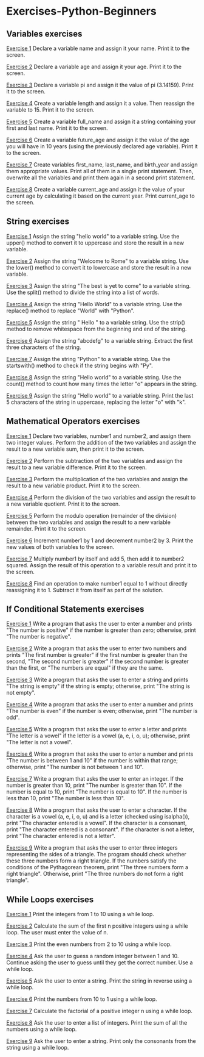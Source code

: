 # Exercises-Python-Beginners

## Variables exercises
[Exercise 1](https://github.com/Sif247/Exercises-Python-Beginners/blob/main/Variables/Exercise%201.py)
Declare a variable name and assign it your name. Print it to the screen.

[Exercise 2](https://github.com/Sif247/Exercises-Python-Beginners/blob/main/Variables/Exercise%202.py)
Declare a variable age and assign it your age. Print it to the screen.

[Exercise 3](https://github.com/Sif247/Exercises-Python-Beginners/blob/main/Variables/Exercise%203.py)
Declare a variable pi and assign it the value of pi (3.14159). Print it to the screen.

[Exercise 4](https://github.com/Sif247/Exercises-Python-Beginners/blob/main/Variables/Exercise%204.py)
Create a variable length and assign it a value. Then reassign the variable to 15. Print it to the screen.

[Exercise 5](https://github.com/Sif247/Exercises-Python-Beginners/blob/main/Variables/Exercise%205.py)
Create a variable full_name and assign it a string containing your first and last name. Print it to the screen.

[Exercise 6](https://github.com/Sif247/Exercises-Python-Beginners/blob/main/Variables/Exercise%206.py)
Create a variable future_age and assign it the value of the age you will have in 10 years (using the previously declared age variable). Print it to the screen.

[Exercise 7](https://github.com/Sif247/Exercises-Python-Beginners/blob/main/Variables/Exercise%207.py)
Create variables first_name, last_name, and birth_year and assign them appropriate values. Print all of them in a single print statement. Then, overwrite all the variables and print them again in a second print statement.

[Exercise 8](https://github.com/Sif247/Exercises-Python-Beginners/blob/main/Variables/Exercise%208.py)
Create a variable current_age and assign it the value of your current age by calculating it based on the current year. Print current_age to the screen.


## String exercises

[Exercise 1](https://github.com/Sif247/Exercises-Python-Beginners/blob/main/String/Exercise%201.py)
Assign the string "hello world" to a variable string. Use the upper() method to convert it to uppercase and store the result in a new variable.

[Exercise 2](https://github.com/Sif247/Exercises-Python-Beginners/blob/main/String/Exercise%202.py)
Assign the string "Welcome to Rome" to a variable string. Use the lower() method to convert it to lowercase and store the result in a new variable.

[Exercise 3](https://github.com/Sif247/Exercises-Python-Beginners/blob/main/String/Exercise%203.py)
Assign the string "The best is yet to come" to a variable string. Use the split() method to divide the string into a list of words.

[Exercise 4](https://github.com/Sif247/Exercises-Python-Beginners/blob/main/String/Exercise%204.py)
Assign the string "Hello World" to a variable string. Use the replace() method to replace "World" with "Python".

[Exercise 5](https://github.com/Sif247/Exercises-Python-Beginners/blob/main/String/Exercise%205.py)
Assign the string " Hello " to a variable string. Use the strip() method to remove whitespace from the beginning and end of the string.

[Exercise 6](https://github.com/Sif247/Exercises-Python-Beginners/blob/main/String/Exercise%206.py)
Assign the string "abcdefg" to a variable string. Extract the first three characters of the string.

[Exercise 7](https://github.com/Sif247/Exercises-Python-Beginners/blob/main/String/Exercise%207.py)
Assign the string "Python" to a variable string. Use the startswith() method to check if the string begins with "Py".

[Exercise 8](https://github.com/Sif247/Exercises-Python-Beginners/blob/main/String/Exercise%208.py)
Assign the string "Hello world" to a variable string. Use the count() method to count how many times the letter "o" appears in the string.

[Exercise 9](https://github.com/Sif247/Exercises-Python-Beginners/blob/main/String/Exercise%209.py)
Assign the string "Hello world" to a variable string. Print the last 5 characters of the string in uppercase, replacing the letter "o" with "k".

## Mathematical Operators exercises

[Exercise 1](https://github.com/Sif247/Exercises-Python-Beginners/blob/main/mathematical%20operators/Exercise%201.py)
Declare two variables, number1 and number2, and assign them two integer values. Perform the addition of the two variables and assign the result to a new variable sum, then print it to the screen.

[Exercise 2](https://github.com/Sif247/Exercises-Python-Beginners/blob/main/mathematical%20operators/Exercise%202.py)
Perform the subtraction of the two variables and assign the result to a new variable difference. Print it to the screen.

[Exercise 3](https://github.com/Sif247/Exercises-Python-Beginners/blob/main/mathematical%20operators/Exercise%203.py)
Perform the multiplication of the two variables and assign the result to a new variable product. Print it to the screen.

[Exercise 4](https://github.com/Sif247/Exercises-Python-Beginners/blob/main/mathematical%20operators/Exercise%204.py)
Perform the division of the two variables and assign the result to a new variable quotient. Print it to the screen.

[Exercise 5](https://github.com/Sif247/Exercises-Python-Beginners/blob/main/mathematical%20operators/Exercise%205.py)
Perform the modulo operation (remainder of the division) between the two variables and assign the result to a new variable remainder. Print it to the screen.

[Exercise 6](https://github.com/Sif247/Exercises-Python-Beginners/blob/main/mathematical%20operators/Exercise%206.py)
Increment number1 by 1 and decrement number2 by 3. Print the new values of both variables to the screen.

[Exercise 7](https://github.com/Sif247/Exercises-Python-Beginners/blob/main/mathematical%20operators/Exercise%207.py)
Multiply number1 by itself and add 5, then add it to number2 squared. Assign the result of this operation to a variable result and print it to the screen.

[Exercise 8](https://github.com/Sif247/Exercises-Python-Beginners/blob/main/mathematical%20operators/Exercise%208.py)
Find an operation to make number1 equal to 1 without directly reassigning it to 1. Subtract it from itself as part of the solution.

## If Conditional Statements exercises

[Exercise 1](https://github.com/Sif247/Exercises-Python-Beginners/blob/main/IF%20Conditional%20Statements/Exercise%201.py)
Write a program that asks the user to enter a number and prints "The number is positive" if the number is greater than zero; otherwise, print "The number is negative".

[Exercise 2](https://github.com/Sif247/Exercises-Python-Beginners/blob/main/IF%20Conditional%20Statements/Exercise%202.py)
Write a program that asks the user to enter two numbers and prints "The first number is greater" if the first number is greater than the second, "The second number is greater" if the second number is greater than the first, or "The numbers are equal" if they are the same.

[Exercise 3](https://github.com/Sif247/Exercises-Python-Beginners/blob/main/IF%20Conditional%20Statements/Exercise%203.py)
Write a program that asks the user to enter a string and prints "The string is empty" if the string is empty; otherwise, print "The string is not empty".

[Exercise 4](https://github.com/Sif247/Exercises-Python-Beginners/blob/main/IF%20Conditional%20Statements/Exercise%204.py)
Write a program that asks the user to enter a number and prints "The number is even" if the number is even; otherwise, print "The number is odd".

[Exercise 5](https://github.com/Sif247/Exercises-Python-Beginners/blob/main/IF%20Conditional%20Statements/Exercise%205.py)
Write a program that asks the user to enter a letter and prints "The letter is a vowel" if the letter is a vowel (a, e, i, o, u); otherwise, print "The letter is not a vowel".

[Exercise 6](https://github.com/Sif247/Exercises-Python-Beginners/blob/main/IF%20Conditional%20Statements/Exercise%206.py)
Write a program that asks the user to enter a number and prints "The number is between 1 and 10" if the number is within that range; otherwise, print "The number is not between 1 and 10".

[Exercise 7](https://github.com/Sif247/Exercises-Python-Beginners/blob/main/IF%20Conditional%20Statements/Exercise%207.py)
Write a program that asks the user to enter an integer. If the number is greater than 10, print "The number is greater than 10". If the number is equal to 10, print "The number is equal to 10". If the number is less than 10, print "The number is less than 10".

[Exercise 8](https://github.com/Sif247/Exercises-Python-Beginners/blob/main/IF%20Conditional%20Statements/Exercise%208.py)
Write a program that asks the user to enter a character. If the character is a vowel (a, e, i, o, u) and is a letter (checked using isalpha()), print "The character entered is a vowel". If the character is a consonant, print "The character entered is a consonant". If the character is not a letter, print "The character entered is not a letter".

[Exercise 9](https://github.com/Sif247/Exercises-Python-Beginners/blob/main/IF%20Conditional%20Statements/Exercise%209.py)
Write a program that asks the user to enter three integers representing the sides of a triangle. The program should check whether these three numbers form a right triangle. If the numbers satisfy the conditions of the Pythagorean theorem, print "The three numbers form a right triangle". Otherwise, print "The three numbers do not form a right triangle".

## While Loops exercises

[Exercise 1]()
Print the integers from 1 to 10 using a while loop.

[Exercise 2]()
Calculate the sum of the first n positive integers using a while loop. The user must enter the value of n.

[Exercise 3]()
Print the even numbers from 2 to 10 using a while loop.

[Exercise 4]()
Ask the user to guess a random integer between 1 and 10. Continue asking the user to guess until they get the correct number. Use a while loop.

[Exercise 5]()
Ask the user to enter a string. Print the string in reverse using a while loop.

[Exercise 6]()
Print the numbers from 10 to 1 using a while loop.

[Exercise 7]()
Calculate the factorial of a positive integer n using a while loop.

[Exercise 8]()
Ask the user to enter a list of integers. Print the sum of all the numbers using a while loop.

[Exercise 9]()
Ask the user to enter a string. Print only the consonants from the string using a while loop.
